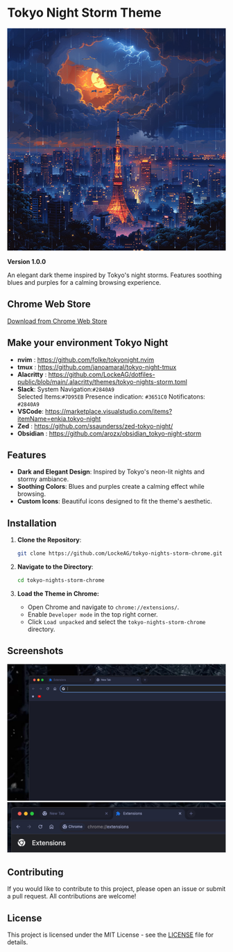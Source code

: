 # Tokyo Night Storm Theme

<p align="center">
<img src="https://github.com/LockeAG/tokyo-nights-storm-chrome/blob/main/icon512.png" alt="Tokyo Night Storm Theme" width="512" height="512" />
</p>

**Version 1.0.0**

An elegant dark theme inspired by Tokyo's night storms. Features soothing blues and purples for a calming browsing experience.

## Chrome Web Store

[Download from Chrome Web Store](https://chromewebstore.google.com/detail/tokyo-night-storm-theme/pgbjifpikialeahbdendkjioeafbmfkn)

## Make your environment Tokyo Night

- **nvim** : https://github.com/folke/tokyonight.nvim
- **tmux** : https://github.com/janoamaral/tokyo-night-tmux
- **Alacritty** : https://github.com/LockeAG/dotfiles-public/blob/main/.alacritty/themes/tokyo-nights-storm.toml
- **Slack**:
  System Navigation:`#2840A9`  
  Selected Items:`#7D95EB`
  Presence indication: `#3651C0`
  Notificatons: `#2840A9`
- **VSCode**: https://marketplace.visualstudio.com/items?itemName=enkia.tokyo-night
- **Zed** : https://github.com/ssaunderss/zed-tokyo-night/
- **Obsidian** : https://github.com/arozx/obsidian_tokyo-night-storm

## Features

- **Dark and Elegant Design**: Inspired by Tokyo's neon-lit nights and stormy ambiance.
- **Soothing Colors**: Blues and purples create a calming effect while browsing.
- **Custom Icons**: Beautiful icons designed to fit the theme's aesthetic.

## Installation

1. **Clone the Repository**:
   ```bash
   git clone https://github.com/LockeAG/tokyo-nights-storm-chrome.git
   ```
2. **Navigate to the Directory**:

   ```bash
   cd tokyo-nights-storm-chrome
   ```

3. **Load the Theme in Chrome:**
   - Open Chrome and navigate to `chrome://extensions/`.
   - Enable `Developer mode` in the top right corner.
   - Click `Load unpacked` and select the `tokyo-nights-storm-chrome` directory.

## Screenshots

![Tokyo Night Storm Theme](screenshot.png)
![Tokyo Night Storm Theme](screenshot-2.png)

## Contributing

If you would like to contribute to this project, please open an issue or submit a pull request. All contributions are welcome!

## License

This project is licensed under the MIT License - see the [LICENSE](LICENSE) file for details.
